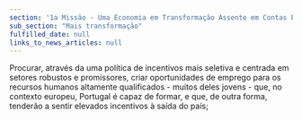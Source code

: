 ```yaml
---
section: '1a Missão - Uma Economia em Transformação Assente em Contas Equilibradas'
sub_section: "Mais transformação"
fulfilled_date: null
links_to_news_articles: null
---
```


Procurar, através da uma política de incentivos mais seletiva e centrada em setores robustos e promissores, criar oportunidades de emprego para os recursos humanos altamente qualificados - muitos deles jovens - que, no contexto europeu, Portugal é capaz de formar, e que, de outra forma, tenderão a sentir elevados incentivos à saída do país;